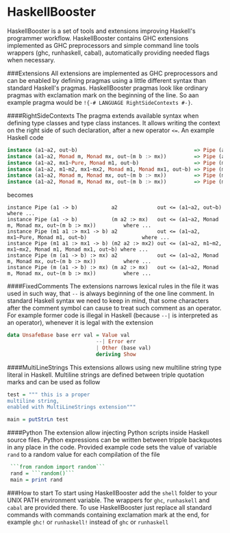 HaskellBooster
==============

HaskellBooster is a set of tools and extensions improving Haskell's programmer workflow. HaskellBooster contains GHC extensions implemented as GHC preprocessors and simple command line tools wrappers (ghc, runhaskell, cabal), automatically providing needed flags when necessary.

###Extensions
All extensions are implemented as GHC preprocessors and can be enabled by defining pragmas using a little different syntax than standard Haskell's pragmas. HaskellBooster pragmas look like ordinary pragmas with exclamation mark on the beginning of the line. So aan example pragma would be ```!{-# LANGUAGE RightSideContexts #-}```.

####RightSideContexts
The pragma extends available syntax when defining type classes and type class instances. It allows writing the context on the right side of such declaration, after a new operator ```<=```. An example Haskell code
```haskell
instance (a1~a2, out~b)                                      => Pipe (a1 -> b)           a2             out where ...
instance (a1~a2, Monad m, Monad mx, out~(m b :> mx))         => Pipe (a1 -> b)           (m a2 :> mx)   out where ...
instance (a1~a2, mx1~Pure, Monad m1, out~b)                  => Pipe (m1 a1 :> mx1 -> b) a2             out where ...
instance (a1~a2, m1~m2, mx1~mx2, Monad m1, Monad mx1, out~b) => Pipe (m1 a1 :> mx1 -> b) (m2 a2 :> mx2) out where ...
instance (a1~a2, Monad m, Monad mx, out~(m b :> mx))         => Pipe (m (a1 -> b) :> mx) a2             out where ...
instance (a1~a2, Monad m, Monad mx, out~(m b :> mx))         => Pipe (m (a1 -> b) :> mx) (m a2 :> mx)   out where ...
```
becomes
```
instance Pipe (a1 -> b)           a2             out <= (a1~a2, out~b)                                      where ...
instance Pipe (a1 -> b)           (m a2 :> mx)   out <= (a1~a2, Monad m, Monad mx, out~(m b :> mx))         where ...
instance Pipe (m1 a1 :> mx1 -> b) a2             out <= (a1~a2, mx1~Pure, Monad m1, out~b)                  where ...
instance Pipe (m1 a1 :> mx1 -> b) (m2 a2 :> mx2) out <= (a1~a2, m1~m2, mx1~mx2, Monad m1, Monad mx1, out~b) where ...
instance Pipe (m (a1 -> b) :> mx) a2             out <= (a1~a2, Monad m, Monad mx, out~(m b :> mx))         where ...
instance Pipe (m (a1 -> b) :> mx) (m a2 :> mx)   out <= (a1~a2, Monad m, Monad mx, out~(m b :> mx))         where ...
```

####FixedComments
The extensions narrows lexical rules in the file it was used in such way, that ```--``` is always beginning of the one line comment. In standard Haskell syntax we need to keep in mind, that some characters after the comment symbol can cause to treat such comment as an operator.
For example former code is illegal in Haskell (because ```--|``` is interpreted as an operator), whenever it is legal with the extension
```haskell
data UnsafeBase base err val = Value val
                             --| Error err
                             | Other (base val)
                             deriving Show
```

####MultiLineStrings
This extensions allows using new multiline string type literal in Haskell. Multiline strings are defined between triple quotation marks and can be used as follow
```haskell
test = """ this is a proper
multiline string,
enabled with MultiLineStrings extension"""

main = putStrLn test
```

####Python
The extension allow injecting Python scripts inside Haskell source files. Python expressions can be written between tripple backquotes in any place in the code. Provided example code sets the value of variable ```rand``` to a random value for each compilation of the file
```haskell
 ```from random import random```
 rand = ```random()```
 main = print rand
```


###How to start
To start using HaskellBooster add the ```shell``` folder to your UNIX PATH environment variable. The wrappers for ```ghc```, ```runhaskell``` and ```cabal``` are provided there. To use HaskellBooster just replace all standard commands with commands containing exclamation mark at the end, for example ```ghc!``` or ```runhaskell!``` instead of ```ghc``` or ```runhaskell```
